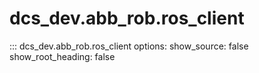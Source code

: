 # dcs_dev.abb_rob.ros_client

::: dcs_dev.abb_rob.ros_client
    options:
      show_source: false
      show_root_heading: false
